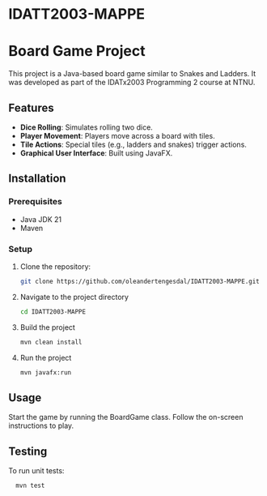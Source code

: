 # IDATT2003-MAPPE

# Board Game Project

This project is a Java-based board game similar to Snakes and Ladders. It was developed as part of the IDATx2003 Programming 2 course at NTNU.

## Features
- **Dice Rolling**: Simulates rolling two dice.
- **Player Movement**: Players move across a board with tiles.
- **Tile Actions**: Special tiles (e.g., ladders and snakes) trigger actions.
- **Graphical User Interface**: Built using JavaFX.

## Installation

### Prerequisites
- Java JDK 21
- Maven

### Setup
1. Clone the repository:
   ```bash
   git clone https://github.com/oleandertengesdal/IDATT2003-MAPPE.git
    ```
2. Navigate to the project directory
    ```bash
    cd IDATT2003-MAPPE
      ```
4. Build the project
     ```bash
    mvn clean install
      ```
6. Run the project
     ```bash
    mvn javafx:run
      ```

## Usage

Start the game by running the BoardGame class.
Follow the on-screen instructions to play.

## Testing

To run unit tests:
  ```bash
    mvn test
  ```

